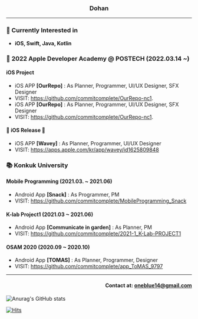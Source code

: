 ### <div align= center>Dohan</div>
---
### <div align= left>🎈 Currently Interested in</div>
* **iOS, Swift, Java, Kotlin**

### 🍎 **2022 Apple Developer Academy @ POSTECH (2022.03.14 ~)**
#### iOS Project
* iOS APP **[OurRepo]** : As Planner, Programmer, UI/UX Designer, SFX Designer
* VISIT: <https://github.com/commitcomplete/OurRepo-nc1>.   
* iOS APP **[OurRepo]** : As Planner, Programmer, UI/UX Designer, SFX Designer
* VISIT: <https://github.com/commitcomplete/OurRepo-nc1>.   

#### 📱 iOS Release 📱
* iOS APP **[Wavey]** : As Planner, Programmer, UI/UX Designer
* VISIT: <https://apps.apple.com/kr/app/wavey/id1625809848>


### 📚 Konkuk University
#### **Mobile Programming (2021.03. ~ 2021.06)**
* Android App **[Snack]** : As Programmer, PM
* VISIT: <https://github.com/commitcomplete/MobileProgramming_Snack>
#### **K-lab Project1 (2021.03 ~ 2021.06)**
* Android App **[Communicate in garden]** : As Planner, PM
* VISIT: <https://github.com/commitcomplete/2021-1_K-Lab-PROJECT1>
#### **OSAM 2020 (2020.09 ~ 2020.10)**
* Android App **[TOMAS]** : As Planner, Programmer, Designer
* VISIT: <https://github.com/commitcomplete/app_ToMAS_9797>

---
#### <div align = right> Contact at: oneblue14@gmail.com</div>
<div align=left>
	
	
  </div>






![Anurag's GitHub stats](https://github-readme-stats.vercel.app/api?username=commitcomplete&&show_icons=true&theme=cobalt)

[![Hits](https://hits.seeyoufarm.com/api/count/incr/badge.svg?url=https%3A%2F%2Fgithub.com%2Fcommitcomplete&count_bg=%236D8CE3&title_bg=%23000000&icon=&icon_color=%23FFFFFF&title=hits&edge_flat=false)](https://hits.seeyoufarm.com)
